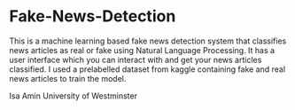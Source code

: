 # Fake-News-Detection
This is a machine learning based fake news detection system that classifies news articles as real or fake using Natural Language Processing. It has a user interface which you can interact with and get your news articles classified.
I used a prelabelled dataset from kaggle containing fake and real news articles to train the model.

Isa Amin
University of Westminster

